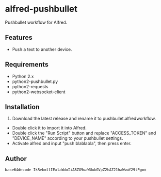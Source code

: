 # alfred-pushbullet

Pushbullet workflow for Alfred.

## Features

  - Push a text to another device.

## Requirements

  - Python 2.x
  - python2-pushbullet.py
  - python2-requests
  - python2-websocket-client

## Installation

  1. Download the latest release and rename it to pushbullet.alfredworkflow.
  -  Double click it to import it into Alfred.
  -  Double click the "Run Script" button and replace "ACCESS_TOKEN" and "DEVICE_NAME" according to your pushbullet settings.
  -  Activate alfred and input "push blablabla", then press enter.

## Author

`base64decode IkRvbmllIExlaWdoIiA8ZG9uaWUubGVpZ2hAZ21haWwuY29tPgo=`
